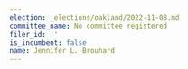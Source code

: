 ```yaml
---
election: _elections/oakland/2022-11-08.md
committee_name: No committee registered
filer_id: ''
is_incumbent: false
name: Jennifer L. Brouhard
---
```

